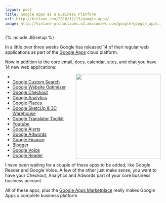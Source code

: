 ```yaml
---
layout: post
title: Google Apps as a Business Platform
url: http://kinlane.com/2010/12/13/google-apps/
image: http://kinlane-productions.s3.amazonaws.com/google/google_apps.jpg
---
```

{% include JB/setup %}
<p>
     In a little over three weeks Google has released 14 of their regular web applications as part of the <a href="http://www.kinlane.com/category/google/google-apps-google/" target="_blank">Google Apps</a> cloud platform.
</p>

<p>
     Now in addition to the core email, docs, calendar, sites, and chat you have 14 new web applications:
</p>
<ul class="mainlist">
     <li>
          <img src="http://kinlane-productions.s3.amazonaws.com/google/google_apps.jpg"  width="275" align="right" />
     </li>
     <li>
          <a href="http://googleenterprise.blogspot.com/2010/12/now-available-with-google-apps-google_10.html" target="_blank">Google Custom Search</a>
     </li>
     <li>
          <a href="http://googleenterprise.blogspot.com/2010/12/now-available-with-google-apps-google_09.html" target="_blank">Google Website Optimizer</a>
     </li>
     <li>
          <a href="http://googleenterprise.blogspot.com/2010/12/now-available-with-google-apps-google_08.html" target="_blank">Google Checkout</a>
     </li>
     <li>
          <a href="http://googleenterprise.blogspot.com/2010/12/now-available-with-google-apps-google_07.html" target="_blank">Google Analytics</a>
     </li>
     <li>
          <a href="http://googleenterprise.blogspot.com/2010/12/now-available-with-google-apps-google_06.html" target="_blank">Google Places</a>
     </li>
     <li>
          <a href="http://googleenterprise.blogspot.com/2010/12/now-available-with-google-apps-google_03.html" target="_blank">Google SketcUp &amp; 3D Warehouse</a>
     </li>
     <li>
          <a href="http://googleenterprise.blogspot.com/2010/12/now-available-with-google-apps-google.html" target="_blank">Google Translator Toolkit</a>
     </li>
     <li>
          <a href="http://googleenterprise.blogspot.com/2010/12/now-available-with-google-apps-youtube.html" target="_blank">Youtube</a>
     </li>
     <li>
          <a href="http://googleenterprise.blogspot.com/2010/11/now-available-with-google-apps-google_30.html" target="_blank">Google Alerts</a>
     </li>
     <li>
          <a href="http://googleenterprise.blogspot.com/2010/11/now-available-with-google-apps-adwords.html" target="_blank">Google Adwords</a>
     </li>
     <li>
          <a href="http://googleenterprise.blogspot.com/2010/11/now-available-with-google-apps-google_24.html" target="_blank">Google Finance</a>
     </li>
     <li>
          <a href="http://googleenterprise.blogspot.com/2010/11/now-available-with-google-apps-blogger.html" target="_blank">Blogger</a>
     </li>
     <li>
          <a href="http://googleenterprise.blogspot.com/2010/11/now-available-with-google-apps-google_22.html" target="_blank">Google Voice</a>
     </li>
     <li>
          <a href="http://googleenterprise.blogspot.com/2010/11/now-available-with-google-apps-google.html" target="_blank">Google Reader</a>
     </li>
</ul>
<p>
     I have been waiting for a couple of these apps to be added, like Google Reader and Google Voice. A few of the other just make sense, you want to have your Checkout, Analytics and Adwords part of your core business business account.
</p>

<p>
     All of these apps, plus the <a href="http://www.google.com/enterprise/marketplace/" target="_blank">Google Apps Marketplace</a> really makes Google Apps a complete business platform.
</p>